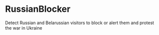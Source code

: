 # RussianBlocker
Detect Russian and Belarussian visitors to block or alert them and protest the war in Ukraine
